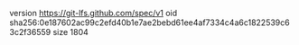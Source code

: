 version https://git-lfs.github.com/spec/v1
oid sha256:0e187602ac99c2efd40b1e7ae2bebd61ee4af7334c4a6c1822539c63c2f36559
size 1804

